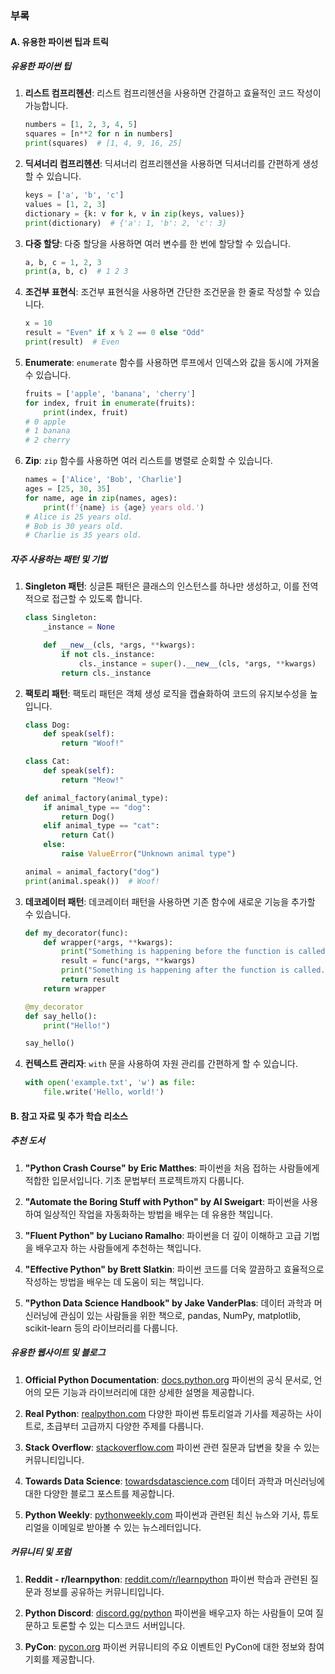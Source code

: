 ### 부록

#### A. 유용한 파이썬 팁과 트릭

##### 유용한 파이썬 팁

1. **리스트 컴프리헨션**:
   리스트 컴프리헨션을 사용하면 간결하고 효율적인 코드 작성이 가능합니다.

   ```python
   numbers = [1, 2, 3, 4, 5]
   squares = [n**2 for n in numbers]
   print(squares)  # [1, 4, 9, 16, 25]
   ```

2. **딕셔너리 컴프리헨션**:
   딕셔너리 컴프리헨션을 사용하면 딕셔너리를 간편하게 생성할 수 있습니다.

   ```python
   keys = ['a', 'b', 'c']
   values = [1, 2, 3]
   dictionary = {k: v for k, v in zip(keys, values)}
   print(dictionary)  # {'a': 1, 'b': 2, 'c': 3}
   ```

3. **다중 할당**:
   다중 할당을 사용하면 여러 변수를 한 번에 할당할 수 있습니다.

   ```python
   a, b, c = 1, 2, 3
   print(a, b, c)  # 1 2 3
   ```

4. **조건부 표현식**:
   조건부 표현식을 사용하면 간단한 조건문을 한 줄로 작성할 수 있습니다.

   ```python
   x = 10
   result = "Even" if x % 2 == 0 else "Odd"
   print(result)  # Even
   ```

5. **Enumerate**:
   `enumerate` 함수를 사용하면 루프에서 인덱스와 값을 동시에 가져올 수 있습니다.

   ```python
   fruits = ['apple', 'banana', 'cherry']
   for index, fruit in enumerate(fruits):
       print(index, fruit)
   # 0 apple
   # 1 banana
   # 2 cherry
   ```

6. **Zip**:
   `zip` 함수를 사용하면 여러 리스트를 병렬로 순회할 수 있습니다.

   ```python
   names = ['Alice', 'Bob', 'Charlie']
   ages = [25, 30, 35]
   for name, age in zip(names, ages):
       print(f'{name} is {age} years old.')
   # Alice is 25 years old.
   # Bob is 30 years old.
   # Charlie is 35 years old.
   ```

##### 자주 사용하는 패턴 및 기법

1. **Singleton 패턴**:
   싱글톤 패턴은 클래스의 인스턴스를 하나만 생성하고, 이를 전역적으로 접근할 수 있도록 합니다.

   ```python
   class Singleton:
       _instance = None

       def __new__(cls, *args, **kwargs):
           if not cls._instance:
               cls._instance = super().__new__(cls, *args, **kwargs)
           return cls._instance
   ```

2. **팩토리 패턴**:
   팩토리 패턴은 객체 생성 로직을 캡슐화하여 코드의 유지보수성을 높입니다.

   ```python
   class Dog:
       def speak(self):
           return "Woof!"

   class Cat:
       def speak(self):
           return "Meow!"

   def animal_factory(animal_type):
       if animal_type == "dog":
           return Dog()
       elif animal_type == "cat":
           return Cat()
       else:
           raise ValueError("Unknown animal type")

   animal = animal_factory("dog")
   print(animal.speak())  # Woof!
   ```

3. **데코레이터 패턴**:
   데코레이터 패턴을 사용하면 기존 함수에 새로운 기능을 추가할 수 있습니다.

   ```python
   def my_decorator(func):
       def wrapper(*args, **kwargs):
           print("Something is happening before the function is called.")
           result = func(*args, **kwargs)
           print("Something is happening after the function is called.")
           return result
       return wrapper

   @my_decorator
   def say_hello():
       print("Hello!")

   say_hello()
   ```

4. **컨텍스트 관리자**:
   `with` 문을 사용하여 자원 관리를 간편하게 할 수 있습니다.

   ```python
   with open('example.txt', 'w') as file:
       file.write('Hello, world!')
   ```

#### B. 참고 자료 및 추가 학습 리소스

##### 추천 도서

1. **"Python Crash Course" by Eric Matthes**:
   파이썬을 처음 접하는 사람들에게 적합한 입문서입니다. 기초 문법부터 프로젝트까지 다룹니다.

2. **"Automate the Boring Stuff with Python" by Al Sweigart**:
   파이썬을 사용하여 일상적인 작업을 자동화하는 방법을 배우는 데 유용한 책입니다.

3. **"Fluent Python" by Luciano Ramalho**:
   파이썬을 더 깊이 이해하고 고급 기법을 배우고자 하는 사람들에게 추천하는 책입니다.

4. **"Effective Python" by Brett Slatkin**:
   파이썬 코드를 더욱 깔끔하고 효율적으로 작성하는 방법을 배우는 데 도움이 되는 책입니다.

5. **"Python Data Science Handbook" by Jake VanderPlas**:
   데이터 과학과 머신러닝에 관심이 있는 사람들을 위한 책으로, pandas, NumPy, matplotlib, scikit-learn 등의 라이브러리를 다룹니다.

##### 유용한 웹사이트 및 블로그

1. **Official Python Documentation**: [docs.python.org](https://docs.python.org/3/)
   파이썬의 공식 문서로, 언어의 모든 기능과 라이브러리에 대한 상세한 설명을 제공합니다.

2. **Real Python**: [realpython.com](https://realpython.com/)
   다양한 파이썬 튜토리얼과 기사를 제공하는 사이트로, 초급부터 고급까지 다양한 주제를 다룹니다.

3. **Stack Overflow**: [stackoverflow.com](https://stackoverflow.com/questions/tagged/python)
   파이썬 관련 질문과 답변을 찾을 수 있는 커뮤니티입니다.

4. **Towards Data Science**: [towardsdatascience.com](https://towardsdatascience.com/)
   데이터 과학과 머신러닝에 대한 다양한 블로그 포스트를 제공합니다.

5. **Python Weekly**: [pythonweekly.com](https://www.pythonweekly.com/)
   파이썬과 관련된 최신 뉴스와 기사, 튜토리얼을 이메일로 받아볼 수 있는 뉴스레터입니다.

##### 커뮤니티 및 포럼

1. **Reddit - r/learnpython**: [reddit.com/r/learnpython](https://www.reddit.com/r/learnpython/)
   파이썬 학습과 관련된 질문과 정보를 공유하는 커뮤니티입니다.

2. **Python Discord**: [discord.gg/python](https://discord.gg/python)
   파이썬을 배우고자 하는 사람들이 모여 질문하고 토론할 수 있는 디스코드 서버입니다.

3. **PyCon**: [pycon.org](https://us.pycon.org/)
   파이썬 커뮤니티의 주요 이벤트인 PyCon에 대한 정보와 참여 기회를 제공합니다.

